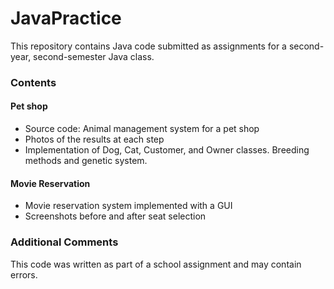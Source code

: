 # JavaPractice
This repository contains Java code submitted as assignments for a second-year, second-semester Java class.



### Contents

#### Pet shop
- Source code: Animal management system for a pet shop
- Photos of the results at each step
- Implementation of Dog, Cat, Customer, and Owner classes. Breeding methods and genetic system.

#### Movie Reservation
- Movie reservation system implemented with a GUI
- Screenshots before and after seat selection



### Additional Comments
This code was written as part of a school assignment and may contain errors.
